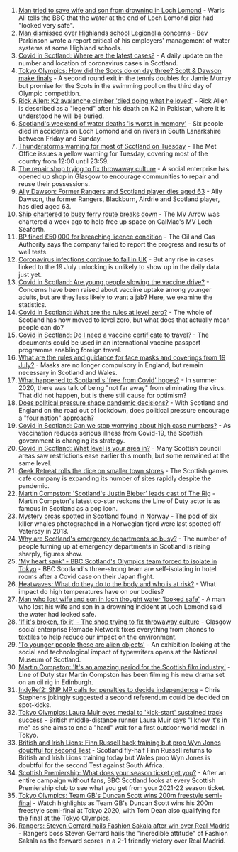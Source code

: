 1. [Man tried to save wife and son from drowning in Loch Lomond](https://www.bbc.co.uk/news/uk-scotland-glasgow-west-57972950) - Waris Ali tells the BBC that the water at the end of Loch Lomond pier had "looked very safe".
2. [Man dismissed over Highlands school Legionella concerns](https://www.bbc.co.uk/news/uk-scotland-highlands-islands-57970505) - Bev Parkinson wrote a report critical of his employers' management of water systems at some Highland schools.
3. [Covid in Scotland: Where are the latest cases?](https://www.bbc.co.uk/news/uk-scotland-53511877) - A daily update on the number and location of coronavirus cases in Scotland.
4. [Tokyo Olympics: How did the Scots do on day three? Scott & Dawson make finals](https://www.bbc.co.uk/sport/olympics/57968149) - A second round exit in the tennis doubles for Jamie Murray but promise for the Scots in the swimming pool on the third day of Olympic competition.
5. [Rick Allen: K2 avalanche climber 'died doing what he loved'](https://www.bbc.co.uk/news/uk-scotland-north-east-orkney-shetland-57972064) - Rick Allen is described as a "legend" after his death on K2 in Pakistan, where it is understood he will be buried.
6. [Scotland's weekend of water deaths 'is worst in memory'](https://www.bbc.co.uk/news/uk-scotland-57968392) - Six people died in accidents on Loch Lomond and on rivers in South Lanarkshire between Friday and Sunday.
7. [Thunderstorms warning for most of Scotland on Tuesday](https://www.bbc.co.uk/news/uk-scotland-57970845) - The Met Office issues a yellow warning for Tuesday, covering most of the country from 12:00 until 23:59.
8. [The repair shop trying to fix throwaway culture](https://www.bbc.co.uk/news/uk-scotland-scotland-business-57785498) - A social enterprise has opened up shop in Glasgow to encourage communities to repair and reuse their possessions.
9. [Ally Dawson: Former Rangers and Scotland player dies aged 63](https://www.bbc.co.uk/sport/football/57974323) - Ally Dawson, the former Rangers, Blackburn, Airdrie and Scotland player, has died aged 63.
10. [Ship chartered to busy ferry route breaks down](https://www.bbc.co.uk/news/uk-scotland-highlands-islands-57970504) - The MV Arrow was chartered a week ago to help free up space on CalMac's MV Loch Seaforth.
11. [BP fined £50,000 for breaching licence condition](https://www.bbc.co.uk/news/uk-scotland-north-east-orkney-shetland-57972062) - The Oil and Gas Authority says the company failed to report the progress and results of well tests.
12. [Coronavirus infections continue to fall in UK](https://www.bbc.co.uk/news/health-57962995) - But any rise in cases linked to the 19 July unlocking is unlikely to show up in the daily data just yet.
13. [Covid in Scotland: Are young people slowing the vaccine drive?](https://www.bbc.co.uk/news/uk-scotland-57915106) - Concerns have been raised about vaccine uptake among younger adults, but are they less likely to want a jab? Here, we examine the statistics.
14. [Covid in Scotland: What are the rules at level zero?](https://www.bbc.co.uk/news/uk-scotland-53166816) - The whole of Scotland has now moved to level zero, but what does that actually mean people can do?
15. [Covid in Scotland: Do I need a vaccine certificate to travel?](https://www.bbc.co.uk/news/uk-scotland-57519070) - The documents could be used in an international vaccine passport programme enabling foreign travel.
16. [What are the rules and guidance for face masks and coverings from 19 July?](https://www.bbc.co.uk/news/health-51205344) - Masks are no longer compulsory in England, but remain necessary in Scotland and Wales.
17. [What happened to Scotland's 'free from Covid' hopes?](https://www.bbc.co.uk/news/uk-scotland-57742212) - In summer 2020, there was talk of being "not far away" from eliminating the virus. That did not happen, but is there still cause for optimism?
18. [Does political pressure shape pandemic decisions?](https://www.bbc.co.uk/news/uk-scotland-scotland-politics-57737414) - With Scotland and England on the road out of lockdown, does political pressure encourage a "four nation" approach?
19. [Covid in Scotland: Can we stop worrying about high case numbers?](https://www.bbc.co.uk/news/uk-scotland-57581952) - As vaccination reduces serious illness from Covid-19, the Scottish government is changing its strategy.
20. [Covid in Scotland: What level is your area in?](https://www.bbc.co.uk/news/uk-scotland-57076243) - Many Scottish council areas saw restrictions ease earlier this month, but some remained at the same level.
21. [Geek Retreat rolls the dice on smaller town stores](https://www.bbc.co.uk/news/uk-scotland-south-scotland-57930005) - The Scottish games café company is expanding its number of sites rapidly despite the pandemic.
22. [Martin Compston: 'Scotland's Justin Bieber' leads cast of The Rig](https://www.bbc.co.uk/news/uk-scotland-57942719) - Martin Compston's latest co-star reckons the Line of Duty actor is as famous in Scotland as a pop icon.
23. [Mystery orcas spotted in Scotland found in Norway](https://www.bbc.co.uk/news/uk-scotland-57934989) - The pod of six killer whales photographed in a Norwegian fjord were last spotted off Vatersay in 2018.
24. [Why are Scotland's emergency departments so busy?](https://www.bbc.co.uk/news/uk-scotland-57903066) - The number of people turning up at emergency departments in Scotland is rising sharply, figures show.
25. ['My heart sank' - BBC Scotland's Olympics team forced to isolate in Tokyo](https://www.bbc.co.uk/news/uk-scotland-57903624) - BBC Scotland's three-strong team are self-isolating in hotel rooms after a Covid case on their Japan flight.
26. [Heatwaves: What do they do to the body and who is at risk?](https://www.bbc.co.uk/news/health-49112807) - What impact do high temperatures have on our bodies?
27. [Man who lost wife and son in loch thought water 'looked safe'](https://www.bbc.co.uk/news/uk-scotland-glasgow-west-57968728) - A man who lost his wife and son in a drowning incident at Loch Lomond said the water had looked safe.
28. ['If it's broken, fix it' - The shop trying to fix throwaway culture](https://www.bbc.co.uk/news/uk-scotland-57945907) - Glasgow social enterprise Remade Network fixes everything from phones to textiles to help reduce our impact on the environment.
29. ['To younger people these are alien objects'](https://www.bbc.co.uk/news/uk-scotland-57955578) - An exhibition looking at the social and technological impact of typewriters opens at the National Museum of Scotland.
30. [Martin Compston: 'It's an amazing period for the Scottish film industry'](https://www.bbc.co.uk/news/uk-scotland-57949777) - Line of Duty star Martin Compston has been filming his new drama set on an oil rig in Edinburgh.
31. [IndyRef2: SNP MP calls for penalties to decide independence](https://www.bbc.co.uk/news/uk-politics-57930801) - Chris Stephens jokingly suggested a second referendum could be decided on spot-kicks.
32. [Tokyo Olympics: Laura Muir eyes medal to 'kick-start' sustained track success](https://www.bbc.co.uk/sport/olympics/57932787) - British middle-distance runner Laura Muir says "I know it's in me" as she aims to end a "hard" wait for a first outdoor world medal in Tokyo.
33. [British and Irish Lions: Finn Russell back training but prop Wyn Jones doubtful for second Test](https://www.bbc.co.uk/sport/rugby-union/57970496) - Scotland fly-half Finn Russell returns to British and Irish Lions training today but Wales prop Wyn Jones is doubtful for the second Test against South Africa.
34. [Scottish Premiership: What does your season ticket get you?](https://www.bbc.co.uk/sport/football/57666360) - After an entire campaign without fans, BBC Scotland looks at every Scottish Premiership club to see what you get from your 2021-22 season ticket.
35. [Tokyo Olympics: Team GB's Duncan Scott wins 200m freestyle semi-final](https://www.bbc.co.uk/sport/av/olympics/57966044) - Watch highlights as Team GB's Duncan Scott wins his 200m freestyle semi-final at Tokyo 2020, with Tom Dean also qualifying for the final at the Tokyo Olympics.
36. [Rangers: Steven Gerrard hails Fashion Sakala after win over Real Madrid](https://www.bbc.co.uk/sport/football/57968157) - Rangers boss Steven Gerrard hails the "incredible attitude" of Fashion Sakala as the forward scores in a 2-1 friendly victory over Real Madrid.
